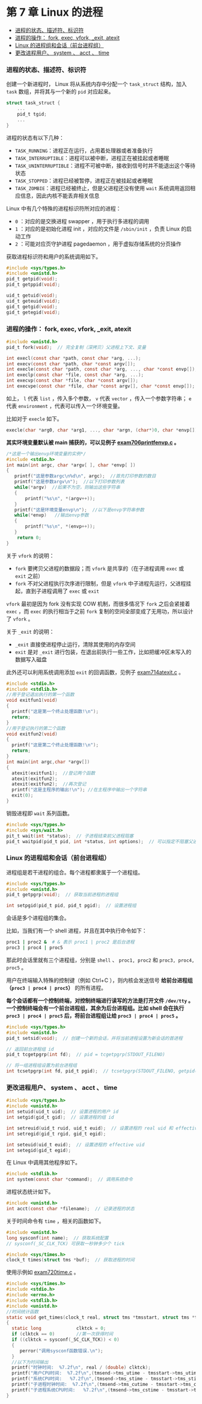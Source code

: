 # 第 7 章 Linux 的进程

<!-- @import "[TOC]" {cmd="toc" depthFrom=3 depthTo=6 orderedList=false} -->

<!-- code_chunk_output -->

- [进程的状态、描述符、标识符](#进程的状态-描述符-标识符)
- [进程的操作： fork, exec, vfork, _exit, atexit](#进程的操作-fork-exec-vfork-_exit-atexit)
- [Linux 的进程组和会话（前台进程组）](#linux-的进程组和会话前台进程组)
- [更改进程用户、 system 、 acct 、 time](#更改进程用户-system-acct-time)

<!-- /code_chunk_output -->

### 进程的状态、描述符、标识符

创建一个新进程时， Linux 将从系统内存中分配一个 `task_struct` 结构，加入 `task` 数组，并将其与一个新的 `pid` 对应起来。

```c
struct task_struct {
    ...
    pid_t tgid;
    ...
}
```

进程的状态有以下几种：
- `TASK_RUNNING`：进程正在运行，占用着处理器或者准备执行
- `TASK_INTERRUPTIBLE`：进程可以被中断，进程正在被挂起或者睡眠
- `TASK_UNINTERRUPTIBLE`：进程不可被中断，接收到信号时并不能退出这个等待状态
- `TASK_STOPPED`：进程已经被暂停，进程正在被挂起或者睡眠
- `TASK_ZOMBIE`：进程已经被终止，但是父进程还没有使用 `wait` 系统调用返回相应信息，因此内核不能丢弃相关信息

Linux 中有几个特殊的进程标识符所对应的进程：
- `0` ：对应的是交换进程 swapper ，用于执行多进程的调用
- `1` ：对应的是初始化进程 init ，对应的文件是 `/sbin/init` ，负责 Linux 的启动工作
- `2` ：可能对应页守护进程 pagedaemon ，用于虚拟存储系统的分页操作

获取进程标识符和用户的系统调用如下。

```c
#include <sys/types.h>
#include <unistd.h>
pid_t getpid(void);
pid_t getppid(void);

uid_t getuid(void);
uid_t geteuid(void);
gid_t getgid(void);
gid_t getegid(void);
```

### 进程的操作： fork, exec, vfork, _exit, atexit

```c
#include <unistd.h>
pid_t fork(void);  // 完全复制（深拷贝）父进程上下文、变量

int execl(const char *path, const char *arg, ...);
int execv(const char *path, char *const argv[]);
int execle(const char *path, const char *arg, ..., char *const envp[]);
int execlp(const char *file, const char *arg, ...);
int execvp(const char *file, char *const argv[]);
int execvpe(const char *file, char *const argv[], char *const envp[]);
```

如上， `l` 代表 `list` ，传入多个参数， `v` 代表 `vector` ，传入一个参数字符串； `e` 代表 `environment` ，代表可以传入一个环境变量。

比如对于 `execle` 如下。

```c
execle(char *arg0, char *arg1, ..., char *argn, (char*)0, char *envp[])
```

**其实环境变量默认被 main 捕获的，可以见例子 [exam706printfenvp.c](../sample/chapter7/exam706printfenvp.c) 。**

```c
/*这是一个输出envp环境变量的实例*/
#include <stdio.h>
int main(int argc, char *argv[ ], char *envp[ ])
{
   printf("这是参数argc\n%d\n", argc);  //首先打印参数的数目
   printf("这是参数argv\n");  //以下打印参数列表
   while(*argv)  //如果不为空，则输出这些字符串
   {
       printf("%s\n", *(argv++));
   }
   printf("这是环境变量envp\n");  //以下是envp字符串参数
   while(*envp)   //输出envp参数
   {
       printf("%s\n", *(envp++));
   }
    return 0;
}
```

关于 `vfork` 的说明：
- `fork` 要拷贝父进程的数据段；而 `vfork` 是共享的（在子进程调用 `exec` 或 `exit` 之前）
- `fork` 不对父进程执行次序进行限制，但是 `vfork` 中子进程先运行，父进程挂起，直到子进程调用了 `exec` 或 `exit`

`vfork` 最初是因为 fork 没有实现 COW 机制，而很多情况下 `fork` 之后会紧接着 `exec` ，而 `exec` 的执行相当于之前 `fork` 复制的空间全部变成了无用功，所以设计了 `vfork` 。

关于 `_exit` 的说明：
- `_exit` 直接使进程停止运行，清除其使用的内存空间
- `exit` 是对 `_exit` 进行包装，在退出前执行一些工作，比如把缓冲区未写入的数据写入磁盘

此外还可以利用系统调用添加 `exit` 的回调函数，见例子 [exam714atexit.c](../sample/chapter7/exam714atexit.c) 。

```c
#include <stdio.h>
#include <stdlib.h>
//用于登记退出执行的第一个函数
void exitfun1(void)
{
  printf("这是第一个终止处理函数!\n");
  return;
}
//用于登记执行的第二个函数
void exitfun2(void)
{
  printf("这是第二个终止处理函数!\n");
  return;
}
int main(int argc,char *argv[])
{
  atexit(exitfun1);  //登记两个函数
  atexit(exitfun2); 
  atexit(exitfun2);  //再次登记
  printf("这是主程序的输出!\n"); //在主程序中输出一个字符串
  exit(0);
}
```

销毁进程即 `wait` 系列函数。

```c
#include <sys/types.h>
#include <sys/wait.h>
pit_t wait(int *status);  // 子进程结束前父进程阻塞
pid_t waitpid(pid_t pid, int *status, int options);  // 可以指定不阻塞父进程
```

### Linux 的进程组和会话（前台进程组）

进程组是若干进程的组合。每个进程都隶属于一个进程组。

```c
#include <sys/types.h>
#include <unistd.h>
pid_t getpgrp(void);  // 获取当前进程的进程组

int setpgid(pid_t pid, pid_t pgid);  // 设置进程组
```

会话是多个进程组的集合。

比如，当我们有一个 shell 进程，并且在其中执行命令如下：

```bash
proc1 | proc2 &  # & 表示 proc1 | proc2 是后台进程
proc3 | proc4 | proc5
```

那此时会话里就有三个进程组，分别是 `shell` 、 `proc1, proc2` 和 `proc3, proc4, proc5` 。

用户在终端输入特殊的控制键（例如 Ctrl+C ），则内核会发送信号 **给前台进程组（`proc3 | proc4 | proc5`）** 的所有进程。

**每个会话都有一个控制终端，对控制终端进行读写的方法是打开文件 `/dev/tty` 。一个控制终端会有一个前台进程组，其余为后台进程组。比如 shell 会在执行 `proc3 | proc4 | proc5` 后，将前台进程组让给 `proc3 | proc4 | proc5` 。**

```c
#include <sys/types.h>
#include <unistd.h>
pid_t setsid(void);  // 创建一个新的会话，并将当前进程设置为新会话的首进程

// 返回前台进程组 id
pid_t tcgetpgrp(int fd);  // pid = tcgetpgrp(STDOUT_FILENO)

// 将一组进程组设置为前台进程组
int tcsetpgrp(int fd, pid_t pgid);  // tcsetpgrp(STDOUT_FILENO, getpid())
```

### 更改进程用户、 system 、 acct 、 time

```c
#include <sys/types.h>
#include <unistd.h>
int setuid(uid_t uid);  // 设置进程的用户 id
int setgid(gid_t gid);  // 设置进程的组 id

int setreuid(uid_t ruid, uid_t euid);  // 设置进程的 real uid 和 effective uid
int setregid(gid_t rgid, gid_t egid);

int seteuid(uid_t euid);  // 设置进程的 effective uid
int setegid(gid_t egid);
```

在 Linux 中调用其他程序如下。

```c
#include <stdlib.h>
int system(const char *command);  // 调用系统命令
```

进程状态统计如下。

```c
#include <unistd.h>
int acct(const char *filename);  // 记录进程的状态
```

关于时间命令有 `time` ，相关的函数如下。

```c
#include <unistd.h>
long sysconf(int name);  // 获取系统配置
// sysconf(_SC_CLK_TCK) 可获取一秒钟多少个 tick

#include <sys/times.h>
clock_t times(struct tms *buf);  // 获取进程的时间
```

使用示例如 [exam720time.c](../sample/chapter7/exam720time.c) 。

```c
#include <sys/times.h>
#include <stdio.h>
#include <errno.h>
#include <stdlib.h>
#include <unistd.h>
//时间统计函数
static void get_times(clock_t real, struct tms *tmsstart, struct tms *tmsend)
{
  static long             clktck = 0;
  if (clktck == 0)        //第一次获得时间
  if ((clktck = sysconf(_SC_CLK_TCK)) < 0)
  {
     perror("调用sysconf函数错误.\n");
  }
  //以下为时间输出
  printf("时钟时间:  %7.2f\n", real / (double) clktck);
  printf("用户CPU时间:  %7.2f\n",(tmsend->tms_utime - tmsstart->tms_utime) / (double) clktck);
  printf("系统CPU时间:   %7.2f\n",(tmsend->tms_stime - tmsstart->tms_stime) / (double) clktck);
  printf("子进程时钟时间:  %7.2f\n",(tmsend->tms_cutime - tmsstart->tms_cutime) / (double) clktck);
  printf("子进程系统CPU时间:   %7.2f\n",(tmsend->tms_cstime - tmsstart->tms_cstime) / (double) clktck);
}
```

